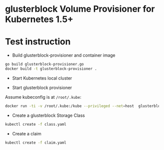 # glusterblock Volume Provisioner for Kubernetes 1.5+


# Test instruction

* Build glusterblock-provisioner and container image

```bash
go build glusterblock-provisioner.go
docker build -t glusterblock-provisioner .
```

* Start Kubernetes local cluster

* Start glusterblock provisioner

Assume kubeconfig is at `/root/.kube`:

```bash
docker run -ti -v /root/.kube:/kube --privileged --net=host  glusterblock-provisioner /usr/local/bin/glusterblock-provisioner -master=http://127.0.0.1:8080 -kubeconfig=/kube/config
```

* Create a glusterblock Storage Class

```bash
kubectl create -f class.yaml
```

* Create a claim

```bash
kubectl create -f claim.yaml
```
